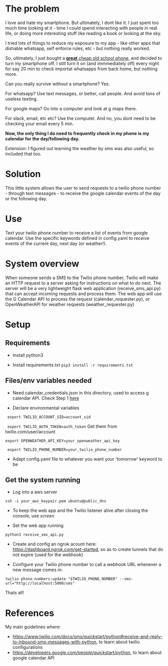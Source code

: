 # The problem

I love and hate my smartphone. But ultimately, I dont like it. I just spent too much time looking at it - time I could spend interacting with people in real life, or doing more interesting stuff like reading a book or looking at the sky.

I tried lots of things to reduce my exposure to my app - like other apps that dishable whatsapp, self enforce rules, etc -  but nothing really worked.

So, ultimately, I just bought a [**great** cheap old school phone](https://www.amazon.com/Ushining-Feature-Unlocked-Mobile-Carrier/dp/B07VRLBZ1M), and decided to turn my smartphone off. I still turn it on (and immmediately off) every night for say 20 min to check importat whatsapps from back home, but nothing more.

Can you really survive without a smartphone? Yes.

For whatsapp? Use text messages, or better, call people. And avoid tons of useless texting.

For google maps? Go into a computer and look at g maps there.

For slack, email, etc etc? Use the computer. And no, you dont need to be checking your email every 5 min.

**Now, the only thing I do need to frequently check in my phone is my calendar for the day/following day.**

Extension: I figured out learning the weather by sms was also useful, so included that too.

# Solution

This little system allows the user to send requests to a twilio phone number - through text messages - to receive the google calendar events of the day or the following day.

# Use

Text your twilio phone number to receive a list of events from google calendar. Use the specific keywords defined in config.yaml to receive events of the current day, next day (or weather!).

# System overview

When someone sends a SMS to the Twilio phone number, Twilio will make an HTTP request to a server asking for instructions on what to do next. The server will be a very lightweight flask web application (receive_sms_api.py) that can accept incoming requests and process them. The web app will use the G Calendar API to process the request (calendar_requester.py), or OpenWeatherAPI for weather requests (weather_requester.py)


# Setup

## Requirements

* Install python3

* Install requirements.txt 
`pip3 install -r requirements.txt`

## Files/env variables needed

* Need calendar_credentials.json in this directory, used to access g calendar API. Check Step 1 [here](https://developers.google.com/calendar/quickstart/python)

* Declare environmental variables

` export TWILIO_ACCOUNT_SID=account_sid`

` export TWILIO_AUTH_TOKEN=auth_token`
Get them from twilio.com/user/account

`export OPENWEATHER_API_KEY=your_openweather_api_key`

` export TWILIO_PHONE_NUMBER=your_twilio_phone_number`
<!-- ` export TWILIO_PHONE_NUMBER=+16672399039` -->

* Adapt config.yaml file to whatever you want your 'tomorrow' keyword to be

## Get the system running

* Log into a aws server

`ssh -i your_aws_keypair.pem ubuntu@public_dns`
<!-- `ssh -i aws_keypair.pem ubuntu@ec2-54-165-154-230.compute-1.amazonaws.com` -->

* To keep the web app and the Twilio listener alive after closing the console, use *screen*

* Set the web app running

`python3 receive_sms_api.py`

* Create and config an ngrok acount here: https://dashboard.ngrok.com/get-started, so as to create tunnels that do not expire (used for the webhook)

* Configure your Twilio phone number to call a webhook URL whenever a new message comes in:

`twilio phone-numbers:update "$TWILIO_PHONE_NUMBER" --sms-url="http://localhost:5000/sms"`

Thats all!


# References

My main guidelines where:

* https://www.twilio.com/docs/sms/quickstart/python#receive-and-reply-to-inbound-sms-messages-with-python, to learn about twilio configurations
* https://developers.google.com/people/quickstart/python, to learn about google calendar API
